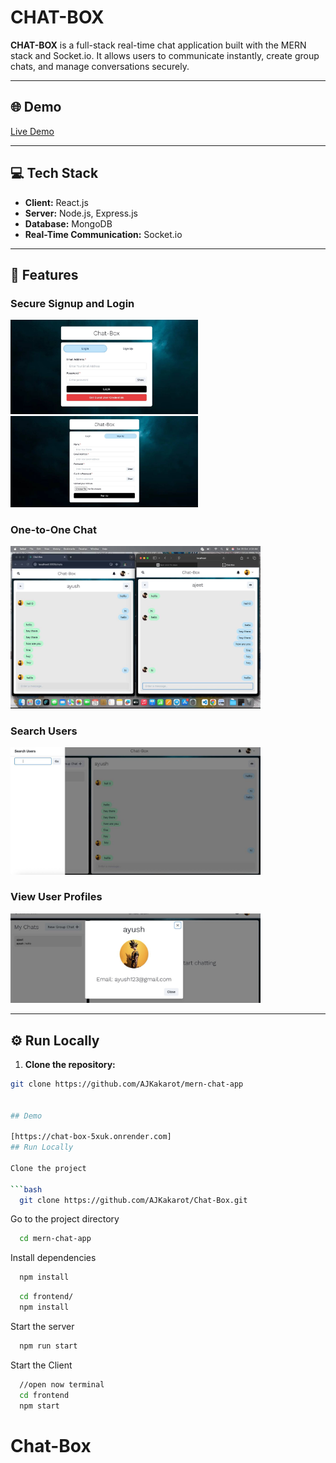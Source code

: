 # CHAT-BOX

**CHAT-BOX** is a full-stack real-time chat application built with the MERN stack and Socket.io. It allows users to communicate instantly, create group chats, and manage conversations securely.

---

## 🌐 Demo

[Live Demo](https://chat-box-5xuk.onrender.com)  

---

## 💻 Tech Stack

- **Client:** React.js  
- **Server:** Node.js, Express.js  
- **Database:** MongoDB  
- **Real-Time Communication:** Socket.io  

---

## 🚀 Features

### Secure Signup and Login
<img src="https://github.com/AJKakarot/Chat-Box/blob/main/screenshots/login.jpg" width="300">
<img src="https://github.com/AJKakarot/Chat-Box/blob/main/screenshots/signup.jpg" width="300">

### One-to-One Chat
<img src="https://github.com/AJKakarot/Chat-Box/blob/main/screenshots/chat.jpg" width="400">

### Search Users
<img src="https://github.com/AJKakarot/Chat-Box/blob/main/screenshots/search.jpg" width="400">

### View User Profiles
<img src="https://github.com/AJKakarot/Chat-Box/blob/main/screenshots/profile.jpg" width="400">

 

---

## ⚙️ Run Locally

1. **Clone the repository:**
```bash
git clone https://github.com/AJKakarot/mern-chat-app

  
## Demo

[https://chat-box-5xuk.onrender.com]
## Run Locally

Clone the project

```bash
  git clone https://github.com/AJKakarot/Chat-Box.git
```

Go to the project directory

```bash
  cd mern-chat-app
```

Install dependencies

```bash
  npm install
```

```bash
  cd frontend/
  npm install
```

Start the server

```bash
  npm run start
```
Start the Client

```bash
  //open now terminal
  cd frontend
  npm start
```

  # Chat-Box
